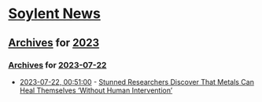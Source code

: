 # [Soylent News](../../../README.md)

## [Archives](../../index.md) for [2023](../index.md)

### [Archives](../../index.md) for [2023-07-22](index.md)

* [2023-07-22, 00:51:00](https://soylentnews.org/article.pl?sid=23/07/21/0953221&from=rss) - [Stunned Researchers Discover That Metals Can Heal Themselves ‘Without Human Intervention’](https://soylentnews.org/article.pl?sid=23/07/21/0953221&from=rss)
